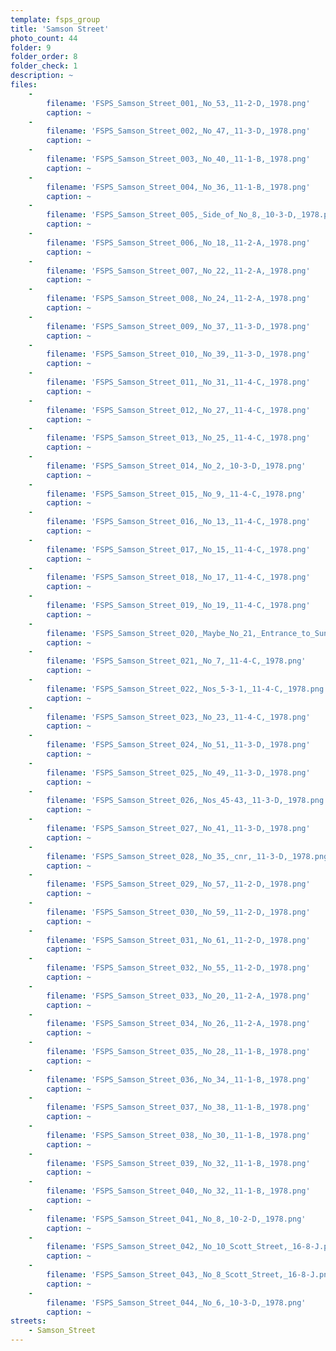 ```yaml
---
template: fsps_group
title: 'Samson Street'
photo_count: 44
folder: 9
folder_order: 8
folder_check: 1
description: ~
files:
    -
        filename: 'FSPS_Samson_Street_001,_No_53,_11-2-D,_1978.png'
        caption: ~
    -
        filename: 'FSPS_Samson_Street_002,_No_47,_11-3-D,_1978.png'
        caption: ~
    -
        filename: 'FSPS_Samson_Street_003,_No_40,_11-1-B,_1978.png'
        caption: ~
    -
        filename: 'FSPS_Samson_Street_004,_No_36,_11-1-B,_1978.png'
        caption: ~
    -
        filename: 'FSPS_Samson_Street_005,_Side_of_No_8,_10-3-D,_1978.png'
        caption: ~
    -
        filename: 'FSPS_Samson_Street_006,_No_18,_11-2-A,_1978.png'
        caption: ~
    -
        filename: 'FSPS_Samson_Street_007,_No_22,_11-2-A,_1978.png'
        caption: ~
    -
        filename: 'FSPS_Samson_Street_008,_No_24,_11-2-A,_1978.png'
        caption: ~
    -
        filename: 'FSPS_Samson_Street_009,_No_37,_11-3-D,_1978.png'
        caption: ~
    -
        filename: 'FSPS_Samson_Street_010,_No_39,_11-3-D,_1978.png'
        caption: ~
    -
        filename: 'FSPS_Samson_Street_011,_No_31,_11-4-C,_1978.png'
        caption: ~
    -
        filename: 'FSPS_Samson_Street_012,_No_27,_11-4-C,_1978.png'
        caption: ~
    -
        filename: 'FSPS_Samson_Street_013,_No_25,_11-4-C,_1978.png'
        caption: ~
    -
        filename: 'FSPS_Samson_Street_014,_No_2,_10-3-D,_1978.png'
        caption: ~
    -
        filename: 'FSPS_Samson_Street_015,_No_9,_11-4-C,_1978.png'
        caption: ~
    -
        filename: 'FSPS_Samson_Street_016,_No_13,_11-4-C,_1978.png'
        caption: ~
    -
        filename: 'FSPS_Samson_Street_017,_No_15,_11-4-C,_1978.png'
        caption: ~
    -
        filename: 'FSPS_Samson_Street_018,_No_17,_11-4-C,_1978.png'
        caption: ~
    -
        filename: 'FSPS_Samson_Street_019,_No_19,_11-4-C,_1978.png'
        caption: ~
    -
        filename: 'FSPS_Samson_Street_020,_Maybe_No_21,_Entrance_to_Sunnywest_Factory,_11-4-C,_1978.png'
        caption: ~
    -
        filename: 'FSPS_Samson_Street_021,_No_7,_11-4-C,_1978.png'
        caption: ~
    -
        filename: 'FSPS_Samson_Street_022,_Nos_5-3-1,_11-4-C,_1978.png'
        caption: ~
    -
        filename: 'FSPS_Samson_Street_023,_No_23,_11-4-C,_1978.png'
        caption: ~
    -
        filename: 'FSPS_Samson_Street_024,_No_51,_11-3-D,_1978.png'
        caption: ~
    -
        filename: 'FSPS_Samson_Street_025,_No_49,_11-3-D,_1978.png'
        caption: ~
    -
        filename: 'FSPS_Samson_Street_026,_Nos_45-43,_11-3-D,_1978.png'
        caption: ~
    -
        filename: 'FSPS_Samson_Street_027,_No_41,_11-3-D,_1978.png'
        caption: ~
    -
        filename: 'FSPS_Samson_Street_028,_No_35,_cnr,_11-3-D,_1978.png'
        caption: ~
    -
        filename: 'FSPS_Samson_Street_029,_No_57,_11-2-D,_1978.png'
        caption: ~
    -
        filename: 'FSPS_Samson_Street_030,_No_59,_11-2-D,_1978.png'
        caption: ~
    -
        filename: 'FSPS_Samson_Street_031,_No_61,_11-2-D,_1978.png'
        caption: ~
    -
        filename: 'FSPS_Samson_Street_032,_No_55,_11-2-D,_1978.png'
        caption: ~
    -
        filename: 'FSPS_Samson_Street_033,_No_20,_11-2-A,_1978.png'
        caption: ~
    -
        filename: 'FSPS_Samson_Street_034,_No_26,_11-2-A,_1978.png'
        caption: ~
    -
        filename: 'FSPS_Samson_Street_035,_No_28,_11-1-B,_1978.png'
        caption: ~
    -
        filename: 'FSPS_Samson_Street_036,_No_34,_11-1-B,_1978.png'
        caption: ~
    -
        filename: 'FSPS_Samson_Street_037,_No_38,_11-1-B,_1978.png'
        caption: ~
    -
        filename: 'FSPS_Samson_Street_038,_No_30,_11-1-B,_1978.png'
        caption: ~
    -
        filename: 'FSPS_Samson_Street_039,_No_32,_11-1-B,_1978.png'
        caption: ~
    -
        filename: 'FSPS_Samson_Street_040,_No_32,_11-1-B,_1978.png'
        caption: ~
    -
        filename: 'FSPS_Samson_Street_041,_No_8,_10-2-D,_1978.png'
        caption: ~
    -
        filename: 'FSPS_Samson_Street_042,_No_10_Scott_Street,_16-8-J.png'
        caption: ~
    -
        filename: 'FSPS_Samson_Street_043,_No_8_Scott_Street,_16-8-J.png'
        caption: ~
    -
        filename: 'FSPS_Samson_Street_044,_No_6,_10-3-D,_1978.png'
        caption: ~
streets:
    - Samson_Street
---
```

